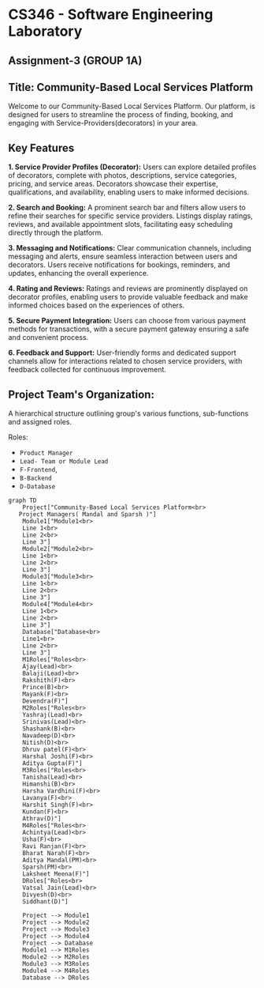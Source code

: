 # CS346 - Software Engineering Laboratory
## Assignment-3 (GROUP 1A)
## Title: Community-Based Local Services Platform
Welcome to our Community-Based Local Services Platform. Our platform, is designed for users to streamline the process of finding, booking, and engaging with Service-Providers(decorators) in your area.

## Key Features

**1. Service Provider Profiles (Decorator):** Users can explore detailed profiles of decorators, complete with photos, descriptions, service categories, pricing, and service areas. Decorators showcase their expertise, qualifications, and availability, enabling users to make informed decisions.

**2. Search and Booking:** A prominent search bar and filters allow users to refine their searches for specific service providers. Listings display ratings, reviews, and available appointment slots, facilitating easy scheduling directly through the platform.

**3. Messaging and Notifications:** Clear communication channels, including messaging and alerts, ensure seamless interaction between users and decorators. Users receive notifications for bookings, reminders, and updates, enhancing the overall experience.

**4. Rating and Reviews:** Ratings and reviews are prominently displayed on decorator profiles, enabling users to provide valuable feedback and make informed choices based on the experiences of others.

**5. Secure Payment Integration:** Users can choose from various payment methods for transactions, with a secure payment gateway ensuring a safe and convenient process.

**6. Feedback and Support:** User-friendly forms and dedicated support channels allow for interactions related to chosen service providers, with feedback collected for continuous improvement.


## Project Team's Organization:
A hierarchical structure outlining group's various functions, sub-functions and assigned roles.

Roles:
- `Product Manager`
- `Lead- Team or Module Lead`
- `F-Frontend`,   
- `B-Backend`
- `D-Database`
```mermaid
graph TD
    Project["Community-Based Local Services Platform<br>
   Project Managers( Mandal and Sparsh )"]
    Module1["Module1<br>
    Line 1<br>
    Line 2<br>
    Line 3"]
    Module2["Module2<br>
    Line 1<br>
    Line 2<br>
    Line 3"]
    Module3["Module3<br>
    Line 1<br>
    Line 2<br>
    Line 3"]
    Module4["Module4<br>
    Line 1<br>
    Line 2<br>
    Line 3"]
    Database["Database<br>
    Line1<br>
    Line 2<br>
    Line 3"]
    M1Roles["Roles<br>
    Ajay(Lead)<br>
    Balaji(Lead)<br>
    Rakshith(F)<br>
    Prince(B)<br>
    Mayank(F)<br>
    Devendra(F)"]
    M2Roles["Roles<br>
    Yashraj(Lead)<br>
    Srinivas(Lead)<br>
    Shashank(B)<br>
    Navadeep(D)<br>
    Nitish(D)<br>
    Dhruv patel(F)<br>
    Harshal Joshi(F)<br>
    Aditya Gupta(F)"]
    M3Roles["Roles<br>
    Tanisha(Lead)<br>
    Himanshi(B)<br>
    Harsha Vardhini(F)<br>
    Lavanya(F)<br>
    Harshit Singh(F)<br>
    Kundan(F)<br>
    Athrav(D)"]
    M4Roles["Roles<br>
    Achintya(Lead)<br>
    Usha(F)<br>
    Ravi Ranjan(F)<br>
    Bharat Narah(F)<br>
    Aditya Mandal(PM)<br>
    Sparsh(PM)<br>
    Laksheet Meena(F)"]
    DRoles["Roles<br>
    Vatsal Jain(Lead)<br>
    Divyesh(D)<br>
    Siddhant(D)"]
    
    Project --> Module1
    Project --> Module2
    Project --> Module3
    Project --> Module4
    Project --> Database
    Module1 --> M1Roles
    Module2 --> M2Roles
    Module3 --> M3Roles
    Module4 --> M4Roles
    Database --> DRoles
    
```
